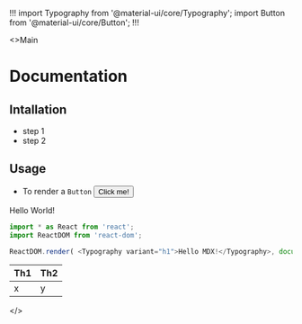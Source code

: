 
!!!
import Typography from '@material-ui/core/Typography';
import Button from '@material-ui/core/Button';
!!!

<>Main

# Documentation

## Intallation

 - step 1
 - step 2

## Usage

 - To render a `Button` <Button>Click me!</Button>

<Typography>Hello World!</Typography>

```js
import * as React from 'react';
import ReactDOM from 'react-dom';

ReactDOM.render( <Typography variant="h1">Hello MDX!</Typography>, document.getElementById( 'root' ) );
```

| Th1 | Th2 |
|:----|:----|
|x|y|

</>
